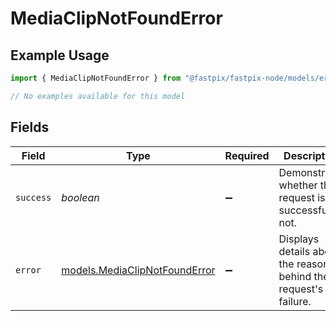 # MediaClipNotFoundError

## Example Usage

```typescript
import { MediaClipNotFoundError } from "@fastpix/fastpix-node/models/errors";

// No examples available for this model
```

## Fields

| Field                                                                   | Type                                                                    | Required                                                                | Description                                                             |
| ----------------------------------------------------------------------- | ----------------------------------------------------------------------- | ----------------------------------------------------------------------- | ----------------------------------------------------------------------- |
| `success`                                                               | *boolean*                                                               | :heavy_minus_sign:                                                      | Demonstrates whether the request is successful or not.                  |
| `error`                                                                 | [models.MediaClipNotFoundError](../../models/mediaclipnotfounderror.md) | :heavy_minus_sign:                                                      | Displays details about the reasons behind the request's failure.        |